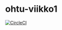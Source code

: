 # ohtu-viikko1
[![CircleCI](https://circleci.com/gh/massamasa/ohtu-2019-viikko1.svg?style=svg)](https://circleci.com/gh/massamasa/ohtu-2019-viikko1)
